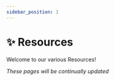 ```yaml
---
sidebar_position: 1
---
```


# ✨ Resources
Welcome to our various Resources!

*These pages will be continually updated*